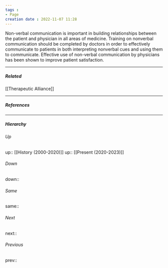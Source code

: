 ```yaml
---
tags :
- Page
creation date : 2022-11-07 11:28 
---
```


Non-verbal communication is important in building relationships between the patient and physician in all areas of medicine. Training on nonverbal communication should be completed by doctors in order to effectively communicate to patients in both interpreting nonverbal cues and using them to communicate. Effective use of non-verbal communication by physicians has been shown to improve patient satisfaction.

---
##### Related
[[Therapeutic Alliance]]

---
##### References


---
##### Hierarchy
###### Up
up:: [[History (2000-2020)]]
up:: [[Present (2020-2023)]]
###### Down
down:: 
###### Same
same:: 
###### Next
next:: 
###### Previous
prev:: 